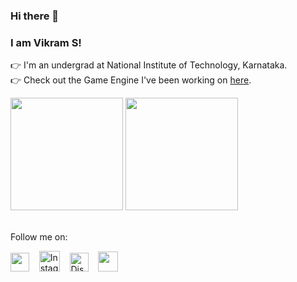 ### Hi there 👋 
### I am Vikram S!
👉 I'm an undergrad at National Institute of Technology, Karnataka. <br>
👉 Check out the Game Engine I've been working on [here](https://github.com/VikramSGIT/MarsEngine#readme). <br>
<div>
  <img height="180em" src="https://github-readme-stats.vercel.app/api?username=VikramSGIT&show_icons=true&theme=jolly" href="https://github.com/VikramSGIT"/> 
  <img height="180em" src ="https://github-readme-stats.vercel.app/api/top-langs?username=VikramSGIT&theme=jolly&layout=compact" href="https://github.com/VikramSGIT/MarsEngine#readme"/>
</div>
<br>

Follow me on:

[<img height="30px" src="https://upload.wikimedia.org/wikipedia/commons/c/ce/X_logo_2023.svg">](https://www.X.com/vikram___s)
 &nbsp;&nbsp;
 [<img src="https://cdn.cdnlogo.com/logos/i/4/instagram.svg" height="33" alt="Instagram">](https://instagram.com/uchiha_coder)
 &nbsp;&nbsp;
[<img src="https://assets-global.website-files.com/6257adef93867e50d84d30e2/636e0a6a49cf127bf92de1e2_icon_clyde_blurple_RGB.png" height="30" alt="Discord">](https://discord.gg/xTdkh8cv)
 &nbsp;&nbsp;
[<img src="https://upload.wikimedia.org/wikipedia/commons/8/82/Telegram_logo.svg" height="32">](https://telegram.me/uchiha_coder)
